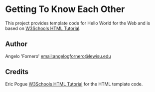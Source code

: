 # Getting To Know Each Other
This project provides template code for Hello World for the Web and is based on 
[W3Schools HTML Tutorial](https://www.w3schools.com/html/). 

## Author
Angelo 'Fornero' [email:angelogfornero@lewisu.edu](mailto:angelogfornero@lewisu.edu)

## Credits
Eric Pogue
[W3Schools HTML Tutorial](https://www.w3schools.com/html/) for the HTML template code.

